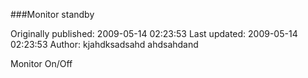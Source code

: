 ###Monitor standby

Originally published: 2009-05-14 02:23:53
Last updated: 2009-05-14 02:23:53
Author: kjahdksadsahd ahdsahdand

Monitor On/Off